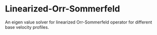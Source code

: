 # Linearized-Orr-Sommerfeld
An eigen value solver for linearized Orr-Sommerfeld operator for different base velocity profiles.
